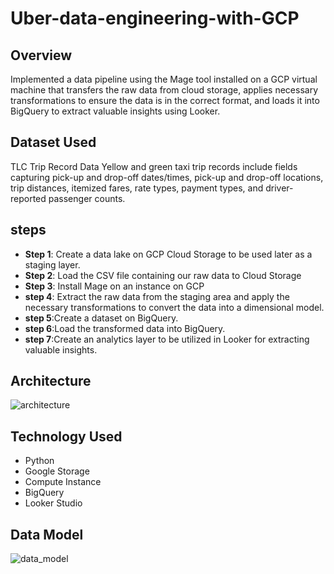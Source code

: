 # Uber-data-engineering-with-GCP
## Overview
Implemented a data pipeline using the Mage tool installed on a GCP virtual machine that transfers the raw data from cloud storage, applies necessary transformations to ensure the data is in the correct format, and loads it into BigQuery to extract valuable insights using Looker.
## Dataset Used
TLC Trip Record Data
Yellow and green taxi trip records include fields capturing pick-up and drop-off dates/times, pick-up and drop-off locations, trip distances, itemized fares, rate types, payment types, and driver-reported passenger counts.
## steps
- __Step 1__: Create a data lake on GCP Cloud Storage to be used later as a staging layer. 
- __Step 2__: Load the CSV file containing our raw data to Cloud Storage 
- __Step 3__:  Install Mage on an instance on GCP 
- __step 4__: Extract the raw data from the staging area and apply the necessary transformations to convert the data into a dimensional model.
- __step 5__:Create a dataset on BigQuery.
- __step 6__:Load the transformed data into BigQuery.
- __step 7__:Create an analytics layer to be utilized in Looker for extracting valuable insights.

## Architecture 
![architecture](https://github.com/Mohamed-attia98/youtub-data-engineering-with-aws/assets/82019926/75199005-5458-4be8-b2e0-20f4c93ad3d4)
## Technology Used
- Python
- Google Storage
- Compute Instance
- BigQuery
- Looker Studio
## Data Model
![data_model](https://github.com/Mohamed-attia98/youtub-data-engineering-with-aws/assets/82019926/f05c26d1-65b5-4cc0-85dc-38e37f6edc96)

